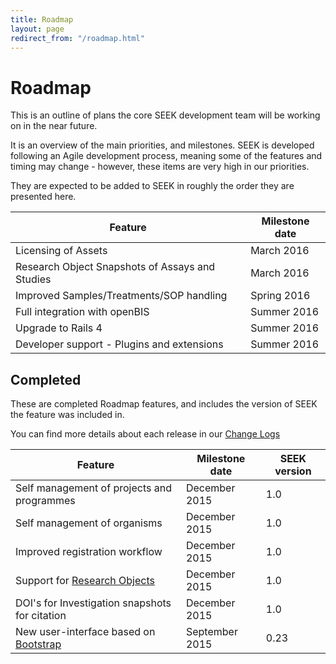 ```yaml
---
title: Roadmap
layout: page
redirect_from: "/roadmap.html"
---
```


# Roadmap

This is an outline of plans the core SEEK development team will be working on in the near future.

It is an overview of the main priorities, and milestones. SEEK is developed following an Agile development process, meaning some of the features and timing may change - however, these items are very high in our priorities. 

They are expected to be added to SEEK in roughly the order they are presented here.



| Feature | Milestone date |
| --- | --- |
| Licensing of Assets | March 2016 |
| Research Object Snapshots of Assays and Studies | March 2016 |
| Improved Samples/Treatments/SOP handling | Spring 2016  |
| Full integration with openBIS | Summer 2016  |
| Upgrade to Rails 4 | Summer 2016 |
| Developer support - Plugins and extensions | Summer 2016 |


## Completed

These are completed Roadmap features, and includes the version of SEEK the feature was included in.

You can find more details about each release in our [Change Logs](/tech/releases/)

| Feature | Milestone date | SEEK version |
| --- | --- | --- |
| Self management of projects and programmes | December 2015  | 1.0 |
| Self management of organisms | December 2015  | 1.0 |
| Improved registration workflow | December 2015  | 1.0 |
| Support for [Research Objects](http://www.researchobject.org/) | December 2015 | 1.0 |
| DOI's for Investigation snapshots for citation | December 2015 | 1.0 |
| New user-interface based on [Bootstrap](http://getbootstrap.com) | September 2015  | 0.23 |

